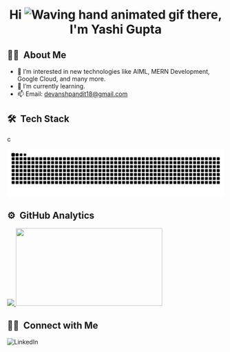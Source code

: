 <h1 align="center">Hi <img src="https://raw.githubusercontent.com/nixin72/nixin72/master/wave.gif" alt="Waving hand animated gif" height="45" width="45" /> there, I'm <a>Yashi Gupta</a></h1>

## 👨‍💻  &nbsp;About Me 
- 👀 I’m interested in new technologies like AIML, MERN Development, Google Cloud, and many more.
- 🌱 I’m currently learning. 
- 📫 Email: devanshpandit18@gmail.com

## 🛠 &nbsp;Tech Stack

c

<!--- Snake Animation -->
![Snake animation](https://github.com/yashigupta4623/yashigupta4623/blob/output/github-snake-dark.svg)

## ⚙️ &nbsp;GitHub Analytics

<p align="left">
<a href="https://github.com/devansh-pandit/">
  <img height="180em" src="https://github-readme-stats-eight-theta.vercel.app/api?username=yashigupta4623&show_icons=true&theme=algolia&include_all_commits=true&count_private=true"/>
  <img height="180em" width="340em" src="https://github-readme-stats-eight-theta.vercel.app/api/top-langs/?username=yashigupta4623&layout=compact&langs_count=8&theme=algolia"/>
</a>
</p>

## 🤝🏻 &nbsp;Connect with Me

<div class="social-badges">
<a href="[Linkedin](https://www.linkedin.com/in/devanshpandit18/)" target="_blank">
  <img align="left" alt="LinkedIn" src="https://img.shields.io/badge/LinkedIn-0077B5?style=for-the-badge&logo=linkedin&logoColor=white" />
</a>


</div>


